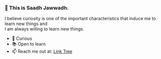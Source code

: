 ### 👋 This is Saadh Jawwadh.
I believe curiosity is one of the important characteristics that induce me to learn new things and   
I am always willing to learn new things.


- 🧐 Curious 
- 📚 Open to learn
- 📫 Reach me out at: [Link Tree](https://appdatesaadh.wordpress.com/link-tree/)
